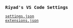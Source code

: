 <samp><b>Riyad's VS Code Settings</b></samp>

[`settings.json`](./CommonSettingsExtensions/settings.json)<br>
[`extensions.json`](./CommonSettingsExtensions/extensions.json)